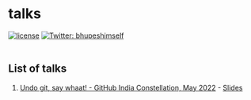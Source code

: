 # talks

[![license](https://img.shields.io/github/license/Bhupesh-V/talks)](https://github.com/Bhupesh-V/talks/blob/main/LICENSE)
<a href="https://twitter.com/bhupeshimself">
  <img alt="Twitter: bhupeshimself" src="https://img.shields.io/twitter/follow/bhupeshimself.svg?style=social" target="_blank" />
</a><br><br>


## List of talks

1. [Undo git, say whaat! - GitHub India Constellation, May 2022](https://youtu.be/jpR9BMFmh4Y?t=15240) - [Slides](https://github.com/Bhupesh-V/talks/blob/main/slides/Undo%20git%2C%20say%20whaat%20-%20GitHub%20India%20Constellation%202022.pdf)
